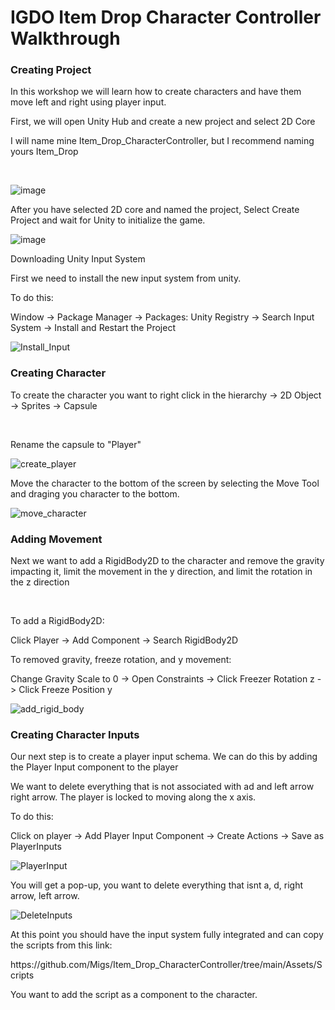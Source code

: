 <h1>IGDO Item Drop Character Controller Walkthrough</h1>
<h3>Creating Project</h3>
<p>In this workshop we will learn how to create characters and have them move left and right using player input.</p>

<p>First, we will open Unity Hub and create a new project and select 2D Core</p>
<p>I will name mine Item_Drop_CharacterController, but I recommend naming yours Item_Drop</p></br>

![image](https://github.com/Migs/Item_Drop_CharacterController/assets/59187230/717260ea-fb4a-4bba-8797-0ab582bb59c8)

<p>After you have selected 2D core and named the project, Select Create Project and wait for Unity to initialize the game.</p>

![image](https://github.com/Migs/Item_Drop_CharacterController/assets/59187230/6aea0e54-9ba0-4269-b55f-ca98653b0ab1)

<h>Downloading Unity Input System</h>
<p>First we need to install the new input system from unity.</p>

<p>To do this:</p>
<p>Window -> Package Manager -> Packages: Unity Registry -> Search Input System -> Install and Restart the Project</p>

![Install_Input](https://github.com/Migs/Item_Drop_CharacterController/assets/59187230/eb1e4ba5-296c-4b15-892d-ac07d1b2e987)

<h3>Creating Character</h3>
<p>To create the character you want to right click in the hierarchy -> 2D Object -> Sprites -> Capsule</p></br>
<p>Rename the capsule to "Player"</p>

![create_player](https://github.com/Migs/Item_Drop_CharacterController/assets/59187230/8378de59-ddde-4f61-ad38-48895ecf46a1)

<p>Move the character to the bottom of the screen by selecting the Move Tool and draging you character to the bottom.</p>

![move_character](https://github.com/Migs/Item_Drop_CharacterController/assets/59187230/c1e04af7-1a89-4684-9176-ad4b9341b8a2)

<h3>Adding Movement</h3>
<p>Next we want to add a RigidBody2D to the character and remove the gravity impacting it, limit the movement in the y direction, and limit the rotation in the z direction</p></br>

<p>To add a RigidBody2D:</p>
<p>Click Player -> Add Component -> Search RigidBody2D </p>

<p>To removed gravity, freeze rotation, and y movement:</p>
<p>Change Gravity Scale to 0 -> Open Constraints -> Click Freezer Rotation z -> Click Freeze Position y</p>

![add_rigid_body](https://github.com/Migs/Item_Drop_CharacterController/assets/59187230/a2489c9d-0ad1-4ac6-a212-f7e3d0c33589)

<h3>Creating Character Inputs</h3>
<p>Our next step is to create a player input schema. We can do this by adding the Player Input component to the player</p>
<p>We want to delete everything that is not associated with ad and left arrow right arrow. The player is locked to moving along the x axis.</p>

<p>To do this:</p>
<p>Click on player -> Add Player Input Component -> Create Actions -> Save as PlayerInputs</p>

![PlayerInput](https://github.com/Migs/Item_Drop_CharacterController/assets/59187230/5054d5f5-159c-4abb-9551-6aa21676a4d2)

<p>You will get a pop-up, you want to delete everything that isnt a, d, right arrow, left arrow.</p>

![DeleteInputs](https://github.com/Migs/Item_Drop_CharacterController/assets/59187230/93c6c166-3633-422b-898b-d9057ca4a57f)

<p>At this point you should have the input system fully integrated and can copy the scripts from this link:</p>
https://github.com/Migs/Item_Drop_CharacterController/tree/main/Assets/Scripts

<p>You want to add the script as a component to the character.</p>
